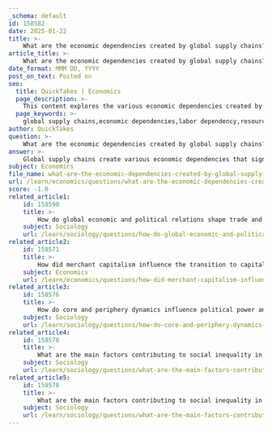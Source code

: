 ```yaml
---
_schema: default
id: 158582
date: 2025-01-22
title: >-
    What are the economic dependencies created by global supply chains?
article_title: >-
    What are the economic dependencies created by global supply chains?
date_format: MMM DD, YYYY
post_on_text: Posted on
seo:
  title: QuickTakes | Economics
  page_description: >-
    This content explores the various economic dependencies created by global supply chains, including labor, resource, technological, market, financial, environmental, and political dependencies, and discusses their implications for producing and consuming countries.
  page_keywords: >-
    global supply chains,economic dependencies,labor dependency,resource dependency,technological dependency,market dependency,financial dependency,environmental dependency,political dependency,transnational corporations,global economy,manufacturing,international trade,globalization
author: QuickTakes
question: >-
    What are the economic dependencies created by global supply chains?
answer: >-
    Global supply chains create various economic dependencies that significantly impact both producing and consuming countries. Here are some key aspects of these dependencies:\n\n1. **Labor Dependency**: Many companies rely on low-cost labor in developing countries to manufacture goods. This creates a dependency on these regions for production, often leading to job insecurity and exploitation of workers. For instance, transnational corporations (TNCs) may outsource production to countries with lower labor costs, which can result in a loss of manufacturing jobs in higher-cost countries.\n\n2. **Resource Dependency**: Global supply chains often depend on specific natural resources that may only be available in certain regions. This can lead to economic vulnerabilities for countries that rely heavily on exporting these resources, as fluctuations in global demand can significantly impact their economies.\n\n3. **Technological Dependency**: As companies adopt advanced technologies for production and logistics, there is a growing dependency on technological innovations. Countries that lack access to these technologies may find themselves at a disadvantage in the global market, further entrenching economic inequalities.\n\n4. **Market Dependency**: Countries that are heavily integrated into global supply chains may become dependent on foreign markets for their economic stability. For example, a downturn in demand from a major importing country can have severe repercussions for exporting nations, particularly those in the periphery or semi-periphery.\n\n5. **Financial Dependency**: The financialization of the global economy means that countries may become dependent on foreign investment and capital flows. This can lead to vulnerabilities, especially if investors withdraw their capital during economic downturns, impacting local economies and employment.\n\n6. **Environmental Dependency**: The global supply chain often leads to environmental degradation in producing countries, as companies may prioritize cost-cutting over sustainable practices. This creates a dependency on the health of local environments, which can be compromised by over-exploitation of resources.\n\n7. **Political Dependency**: Countries that are heavily reliant on foreign investment and trade may find their political decisions influenced by the interests of multinational corporations. This can lead to a loss of sovereignty and the prioritization of corporate interests over local needs.\n\nIn summary, global supply chains create a complex web of economic dependencies that can lead to both opportunities and challenges. While they can drive economic growth and development in some regions, they also contribute to inequalities and vulnerabilities, particularly for countries in the periphery and semi-periphery as described in world-systems theory. Understanding these dependencies is crucial for analyzing the broader implications of globalization on economic systems and regional development.
subject: Economics
file_name: what-are-the-economic-dependencies-created-by-global-supply-chains.md
url: /learn/economics/questions/what-are-the-economic-dependencies-created-by-global-supply-chains
score: -1.0
related_article1:
    id: 158590
    title: >-
        How do global economic and political relations shape trade and financial systems?
    subject: Sociology
    url: /learn/sociology/questions/how-do-global-economic-and-political-relations-shape-trade-and-financial-systems
related_article2:
    id: 158571
    title: >-
        How did merchant capitalism influence the transition to capitalism in the early modern era?
    subject: Economics
    url: /learn/economics/questions/how-did-merchant-capitalism-influence-the-transition-to-capitalism-in-the-early-modern-era
related_article3:
    id: 158576
    title: >-
        How do core and periphery dynamics influence political power and influence?
    subject: Sociology
    url: /learn/sociology/questions/how-do-core-and-periphery-dynamics-influence-political-power-and-influence
related_article4:
    id: 158578
    title: >-
        What are the main factors contributing to social inequality in the context of globalization?
    subject: Sociology
    url: /learn/sociology/questions/what-are-the-main-factors-contributing-to-social-inequality-in-the-context-of-globalization
related_article5:
    id: 158578
    title: >-
        What are the main factors contributing to social inequality in the context of globalization?
    subject: Sociology
    url: /learn/sociology/questions/what-are-the-main-factors-contributing-to-social-inequality-in-the-context-of-globalization
---
```


&nbsp;